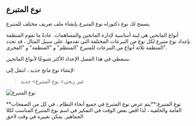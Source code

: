 ## نوع المتبرع

يسمح لك نوع دكتوراه نوع المتبرع بإنشاء ملف تعريف مختلف للمتبرع.

أنواع المانحين هي لبنة أساسية لإدارة المانحين والمساهمات. عادةً ما تقوم المنظمة بإعداد نوع متبرع لكل نوع من التبرعات المختلفة التي تقدمها. على سبيل المثال ، قد تحدد المنظمة ثلاثة أنواع من التبرعات للمتبرع "المنتظم" و "المنظمة" و "الفخري".

سنغطي في هذا الفصل الإعداد الأكثر شيوعًا لأنواع المانحين.

لإنشاء نوع مانح جديد ، انتقل إلى:

> غير ربحي> نوع المتبرع> جديد

![نوع المتبرع](https://docs.erpnext.com/files/donor_type.png)

**نوع المتبرع:**يتم عرض نوع المتبرع في جميع أنحاء النظام ، في كل من الصفحات العامة والخلفية ، لذا اقض بعض الوقت في التفكير في اسم نوع المتبرع المناسب لكلا الجماهير. يمكن تغييره في وقت لاحق